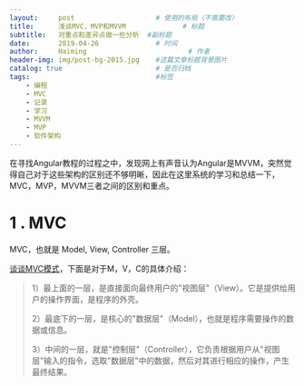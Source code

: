 ```yaml
---
layout:     post   				    # 使用的布局（不需要改）
title:      浅谈MVC，MVP和MVVM 				# 标题 
subtitle:   对重点和差异点做一些分析  #副标题
date:       2019-04-26				# 时间
author:     Haiming 						# 作者
header-img: img/post-bg-2015.jpg 	#这篇文章标题背景图片
catalog: true 						# 是否归档
tags:								#标签
    - 编程
    - MVC
    - 记录
    - 学习
    - MVVM
	- MVP
	- 软件架构
---
```


在寻找Angular教程的过程之中，发现网上有声音认为Angular是MVVM，突然觉得自己对于这些架构的区别还不够明晰，因此在这里系统的学习和总结一下，MVC，MVP，MVVM三者之间的区别和重点。


# 1 . MVC



MVC，也就是 Model, View, Controller 三层。

[谈谈MVC模式](http://www.ruanyifeng.com/blog/2007/11/mvc.html)，下面是对于M，V，C的具体介绍：



>1）最上面的一层，是直接面向最终用户的"视图层"（View）。它是提供给用户的操作界面，是程序的外壳。
>
>2）最底下的一层，是核心的"数据层"（Model），也就是程序需要操作的数据或信息。
>
>3）中间的一层，就是"控制层"（Controller），它负责根据用户从"视图层"输入的指令，选取"数据层"中的数据，然后对其进行相应的操作，产生最终结果。



